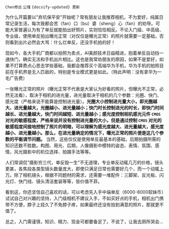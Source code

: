 `Chen修远` `公瑾` `{docsify-updated} 更新`

为什么开篇要以"弃坑保平安"开始呢？常有朋友让我推荐相机，不为爱好，纯属日常记录生活，每次我都会苦（fan）口（bu）婆（sheng）心（fan）的劝导。可能大家普遍认为有了单反就能拍出好照片，实则恰恰相反。不论入门级、中高级、专业级，使用单反拍出曝光正常（对仅仅是曝光正常）的照片就需要一定基础，否则看到出片必然会大骂：什么烂单反，还没手机拍的好！

现如今，各大手机厂商都以拍照为卖点，AI美颜技术日益精进，抱着单反自动挡一通快门，确实无法和手机出片相比。这也是我常劝朋友的原因，如果不是爱好，如果不打算费点心思去学些基础，我都会推荐买个高端华为手机，华为手机的拍照目前在手机界是无人匹敌的，特别是专业模式更是如此。（特此声明：没有拿华为一毛广告费）

一张曝光正常的照片（曝光正常不代表是大家认为好看的照片，但曝光不正常，必然无法看），取决于相机的进光量，进光量取决于相机的几个参数：光圈、快门、感光度（严格来说不能算是控制进光量）。**光圈大小控制进光量大小，即光圈越大、进光量越大，光圈越小、进光量越小；快门时长控制进光的时长，即快门时间越长、进光量越大，快门时间越短、进光量越小；感光度控制相机感光元件 `CMOS` 对光的敏感程度，严格来说并没有控制进光量的大小，但是通过控制 `CMOS` 对光的敏感程度间接地控制了照片的明暗，可以理解为感光度越大、进光量越大，感光度越小、进光量越小。那么，在进光量确定的情况下，曝光正常的照片便是这几个参数的平衡调节问题。** 当然，这些仅仅是使用单反最基本的基础，后期拍摄所需的知识还数不胜数。构图、用光、后期，人像摄影中模特的姿态、表情、氛围、感情，风光摄影中的机位选择、拍摄手法等等。

人们常调侃"摄影穷三代，单反毁一生"不无道理，专业单反动辄几万的价格，镜头更甚，各焦段各类型镜头数量庞大，即使只满足日常也需要好几个，而一个动辄上万。除了相机镜头，根据不同题材的需求，还需要一堆配件：三脚架、反光板、闪光灯、快门线、镜头清洁套装等等，皆价值不菲。

看到这，你还坚信自己喜欢的话，可以考虑先入手中端单反（6000-8000软妹币）试试自己对兴趣的坚持，入门级相机不建议入手，不如买好点的手机，相机出门携带不方便，脖子上挂久了不免脖子疼，如果最终还没有拍到满意的照片，那就更不值了。

总之，入门需谨慎，知识、精力、现金可都要备足了。不说了，让我去厕所哭会...